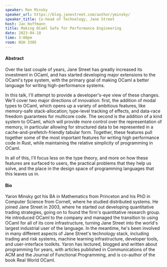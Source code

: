 ```yaml
---
speaker: Ron Minsky
speaker_url: https://blog.janestreet.com/author/yminsky/
speaker_title: Co-head of Technology, Jane Street
host: Jan Hoffmann
title: Making OCaml Safe for Performance Engineering
date: 2023-04-18
time: 3:00pm
room: NSH 3305
---
```


#### Abstract

Over the last couple of years, Jane Street has greatly increased its
investment in OCaml, and has started developing major extensions to the
OCaml's type system, with the primary goal of making OCaml a better
language for writing high-performance systems.

In this talk, I'll attempt to provide a developer's-eye view of these
changes.  We'll cover two major directions of innovation: first, the
addition of modal types to OCaml, which opens up a variety of ambitious
features, like memory-safe stack-allocation; type-level tracking of
effects, and data-race freedom guarantees for multicore code.  The second
is the addition of a kind system to OCaml, which will provide more control
over the representation of memory, in particular allowing for structured
data to be represented in a cache-and-prefetch-friendly tabular form.
Together, these features pull together some of the most important features
for writing high performance code in Rust, while maintaining the relative
simplicity of programming in OCaml.

In all of this, I'll focus less on the type theory, and more on how these
features are surfaced to users, the practical problems that they help us
solve, and the place in the design space of programming languages that this
leaves us in.

#### Bio

Yaron Minsky got his BA in Mathematics from Princeton and his PhD in
Computer Science from Cornell, where he studied distributed systems. He
joined Jane Street in 2003, where he started out developing quantitative
trading strategies, going on to found the firm's quantitative research
group. He introduced OCaml to the company and managed the transition to
using OCaml for all of its core infrastructure, turning Jane Street into
the world's largest industrial user of the language. In the meantime, he's
been involved in many different aspects of Jane Street's technology stack,
including trading and risk systems, machine learning infrastructure,
developer tools, and user-interface toolkits. Yaron has lectured, blogged
and written about programming for years, with articles published in
Communications of the ACM and the Journal of Functional Programming, and is
co-author of the book Real World OCaml.
